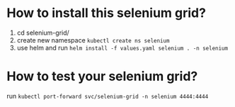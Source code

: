 # How to install this selenium grid?

1. cd selenium-grid/
2. create new namespace `kubectl create ns selenium`
3. use helm and run `helm install -f values.yaml selenium . -n selenium`

# How to test your selenium grid?
run `kubectl port-forward svc/selenium-grid -n selenium 4444:4444`